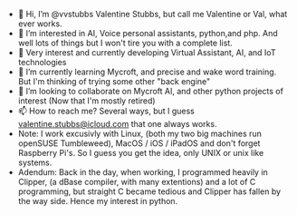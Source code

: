 - 👋 Hi, I’m @vvstubbs Valentine Stubbs, but call me Valentine or Val, what ever works.
- 👀 I’m interested in AI, Voice personal assistants, python,and php. And well lots of things but I won't tire you with a complete list.
- 🌱 Very interest and currently developing Virtual Assistant, AI, and IoT technologies
- 🌱 I’m currently learning Mycroft, and precise and wake word training. But I'm thinking of trying some other "back engine"
- 💞️ I’m looking to collaborate on Mycroft AI, and other python projects of interest (Now that I'm mostly retired)
- 📫 How to reach me? Several ways, but I guess valentine.stubbs@icloud.com that one always works.
- Note: I work excusivly with Linux, (both my two big machines run openSUSE Tumbleweed), MacOS / iOS / iPadOS 
        and don't forget Raspberry Pi's. So I guess you get the idea, only UNIX or unix like systems. 
- Adendum: Back in the day, when working, I programmed heavily in Clipper, (a dBase compiler, with many extentions)
           and a lot of C programming, but straight C became tedious and Clipper has fallen by the way side. 
           Hence my interest in python.

<!---
vvstubbs/vvstubbs is a ✨ special ✨ repository because its `README.md` (this file) appears on your GitHub profile.
You can click the Preview link to take a look at your changes.
--->
